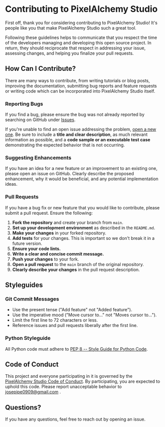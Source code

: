 # Contributing to PixelAlchemy Studio

First off, thank you for considering contributing to PixelAlchemy Studio! It's people like you that make PixelAlchemy Studio such a great tool.

Following these guidelines helps to communicate that you respect the time of the developers managing and developing this open source project. In return, they should reciprocate that respect in addressing your issue, assessing changes, and helping you finalize your pull requests.

## How Can I Contribute?

There are many ways to contribute, from writing tutorials or blog posts, improving the documentation, submitting bug reports and feature requests or writing code which can be incorporated into PixelAlchemy Studio itself.

### Reporting Bugs

If you find a bug, please ensure the bug was not already reported by searching on GitHub under [Issues](https://github.com/josefdc/pixel-alchemy-studio/issues). <!-- TODO: Replace with actual link -->

If you're unable to find an open issue addressing the problem, [open a new one](https://github.com/josefdc/pixel-alchemy-studio/issues/new). Be sure to include a **title and clear description**, as much relevant information as possible, and a **code sample or an executable test case** demonstrating the expected behavior that is not occurring.

### Suggesting Enhancements

If you have an idea for a new feature or an improvement to an existing one, please open an issue on GitHub. Clearly describe the proposed enhancement, why it would be beneficial, and any potential implementation ideas.

### Pull Requests

If you have a bug fix or new feature that you would like to contribute, please submit a pull request. Ensure the following:

1.  **Fork the repository** and create your branch from `main`.
2.  **Set up your development environment** as described in the `README.md`.
3.  **Make your changes** in your forked repository.
4.  **Add tests** for your changes. This is important so we don't break it in a future version.
5.  **Ensure your code lints.**
6.  **Write a clear and concise commit message.**
7.  **Push your changes** to your fork.
8.  **Open a pull request** to the `main` branch of the original repository.
9.  **Clearly describe your changes** in the pull request description.

## Styleguides

### Git Commit Messages

*   Use the present tense ("Add feature" not "Added feature").
*   Use the imperative mood ("Move cursor to..." not "Moves cursor to...").
*   Limit the first line to 72 characters or less.
*   Reference issues and pull requests liberally after the first line.

### Python Styleguide

All Python code must adhere to [PEP 8 -- Style Guide for Python Code](https://www.python.org/dev/peps/pep-0008/).

## Code of Conduct

This project and everyone participating in it is governed by the [PixelAlchemy Studio Code of Conduct](CODE_OF_CONDUCT.md). By participating, you are expected to uphold this code. Please report unacceptable behavior to josepipe0909@gmail.com
.

## Questions?

If you have any questions, feel free to reach out by opening an issue.
